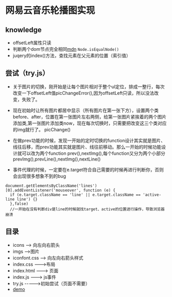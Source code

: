 # 网易云音乐轮播图实现
## knowledge
* offsetLeft属性只读
* 判断两个dom节点完全相同[mdn](https://developer.mozilla.org/en-US/docs/Web/API/Node/isEqualNode)
`Node.isEqualNode()`
* juqery的index()方法，查找元素在父元素的位置（索引值）

## 尝试（try.js）
* 关于图片的切换，刚开始是让每个图片相对于整个ul定位，排成一整行，每次改变一下offsetLeft值picChangeError(),因为offsetLeft只读，所以没法改变，失败了。

* 现在初始时让所有图片都居中显示（所有图片在第一张下方），设置两个类before、after，位置在第一张图片左右两侧，给第一张图片紧挨着的两个图片添加类,第一张图片添加类now，现在每次切换时，只需要把改变这三个类对应的img就行了。 picChange()

* 在做prev功能的时候，发现一开始的定时切换的function设计其实就是图片、线往后移，而prev功能其实就是图片、线往前移动。那么一开始的时候功能设计就可以改为两个function prev(),nextImg(),每个function又分为两个小部分prevImg(),prevLine(),nextImg(),nextLine()

* 事件代理的时候，一定要在e.target符合自己需要的时候再进行判断你，否则会出现很多想象不到的bug
```
document.getElementsByClassName('lines')[0].addEventListener('mouseover', function (e) {
  if (e.target.className == 'line' || e.target.className == 'active-line line') {}
  },false)
  //一开始在没有判断div是line的时候就找target、active的位置进行操作，导致浏览器崩溃
```

## 目录
* icons  --> 向左向右箭头
* imgs  -->图片
* iconfont.css -->  向左向右箭头样式
* index.css  --->布局
* index.html  ---> 页面
* index.js  ---> js事件
* try.js ----->初始尝试（页面不需要）
* [demo](https://wkstudy.github.io/smallplugs/Carousel-wangyiyun/index.html)